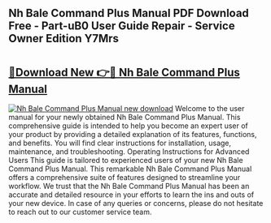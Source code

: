 ## Nh Bale Command Plus Manual PDF Download Free - Part-uB0 User Guide Repair - Service Owner Edition Y7Mrs

# <h2><a href="http://bc52522.oget.top/?id=Nh+Bale+Command+Plus+Manual">🔗Download New 👉🔴 Nh Bale Command Plus Manual</a></h2>

[![Nh Bale Command Plus Manual new download](https://i.imgur.com/5g1atiW.png)](http://bc52522.oget.top/?id=Nh+Bale+Command+Plus+Manual)
Welcome to the user manual for your newly obtained Nh Bale Command Plus Manual. This comprehensive guide is intended to help you become an expert user of your product by providing a detailed explanation of its features, functions, and benefits. You will find clear instructions for installation, usage, maintenance, and troubleshooting. Operating Instructions for Advanced Users This guide is tailored to experienced users of your new Nh Bale Command Plus Manual. This remarkable Nh Bale Command Plus Manual offers a comprehensive suite of features designed to streamline your workflow. We trust that the Nh Bale Command Plus Manual has been an accurate and detailed resource in your efforts to learn the ins and outs of your new device. In case of any queries or concerns, please do not hesitate to reach out to our customer service team.
